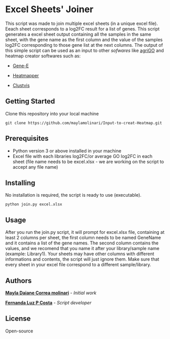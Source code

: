 # Excel Sheets' Joiner
This script was made to join multiple excel sheets (in a unique excel file). Eeach sheet corresponds to a log2FC result for a list of genes. This script generates a excel sheet output containing all the samples in the same sheet, with the gene name as the first column and the value of the samples log2FC corresponding to those gene list at the next columns. The output of this simple script can be used as an input to other *sofwares* like [agriGO](http://bioinfo.cau.edu.cn/agriGO/analysis.php) and heatmap creator softwares such as:

* [Gene-E](https://software.broadinstitute.org/GENE-E/)

* [Heatmapper](http://www.heatmapper.ca/)

* [Clustvis](https://biit.cs.ut.ee/clustvis/)

## Getting Started

Clone this repository into your local machine

```
git clone https://github.com/maylamolinari/Input-to-creat-Heatmap.git
```

## Prerequisites

* Python version 3 or above installed in your machine
* Excel file with each libraries log2FC/or average GO log2FC in each sheet (file name needs to be excel.xlsx - we are working on the script to accept any file name)

## Installing

No installation is required, the script is ready to use (executable).

```
python join.py excel.xlsx
```

## Usage

After you run the join.py script, it will prompt for excel.xlsx file, containing at least 2 columns per sheet, the first column needs to be named GeneName and it contains a list of the gene names. The second column contains the values, and we recomend that you name it after your library/sample name (example: Library1). Your sheets may have other columns with different informations and contents, the script will just ignore them. Make sure that every sheet in your excel file correspond to a different sample/library.

## Authors

**[Mayla Daiane Correa molinari](https://github.com/maylamolinari)** - *Initial work*

**[Fernanda Luz P Costa](https://github.com/fernandalpcosta)** - *Script developer*

## License

Open-source
